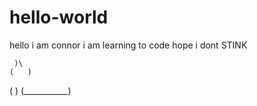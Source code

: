 # hello-world

hello i am connor i am learning to code hope i dont STINK

   

     )\
    (   )
  (       )
(___________)
